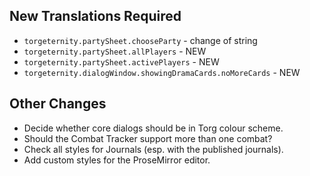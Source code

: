 ## New Translations Required

- `torgeternity.partySheet.chooseParty` - change of string
- `torgeternity.partySheet.allPlayers` - NEW
- `torgeternity.partySheet.activePlayers` - NEW
- `torgeternity.dialogWindow.showingDramaCards.noMoreCards` - NEW

## Other Changes

- Decide whether core dialogs should be in Torg colour scheme.
- Should the Combat Tracker support more than one combat?
- Check all styles for Journals (esp. with the published journals).
- Add custom styles for the ProseMirror editor.